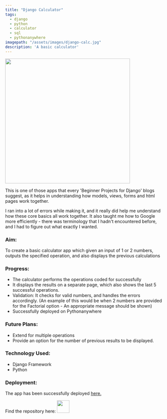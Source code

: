 ```yaml
---
title: "Django Calculator"
tags:
  - django
  - python
  - calculator
  - sql
  - pythonanywhere
imagepath: "/assets/images/django-calc.jpg"
description: 'A basic calculator'
---
```

<!--image-->
<img src="{{ page.imagepath | relative_url }}" alt="" height="400" width="400">

<!--background-->
This is one of those apps that every 'Beginner Projects for Django' blogs suggest, as it helps in understanding how models, views, forms and html pages work together.  

I ran into a lot of errors while making it, and it really did help me understand how these core basics all work together. It also taught me how to Google more efficiently - there was terminology that I hadn't encountered before, and I had to figure out what exactly I wanted. 

### Aim: ###

To create a basic calculator app which given an input of 1 or 2 numbers, outputs the specified operation, and also displays the previous calculations

### Progress: ###
<ul> 
<li> The calculator performs the operations coded for successfully </li>
<li> It displays the results on a separate page, which also shows the last 5 successful operations. </li>
<li> Validation: It checks for valid numbers, and handles the errors accordingly. (An example of this would be when 2 numbers are provided for the Factorial option - An appropriate message should be shown) </li>
<li> Successfully deployed on Pythonanywhere </li>

</ul>


### Future Plans: ###
<ul>
<li> Extend for multiple operations </li>
<li> Provide an option for the number of previous results to be displayed.</li>

</ul>

### Technology Used: ###
<ul> 
<li> Django Framework </li>
<li> Python </li>
</ul>

### Deployment: ###
The app has been successfully deployed <a href='http://pratiksha.pythonanywhere.com/'>here.</a>

Find the repository here: 
<a href="https://github.com/PratikshaJain37/django-basic-calculator">
<img src="{{ site.url }}{{ site.baseurl }}/assets/images/github.png" height='40' width='40' alt="">
</a> 